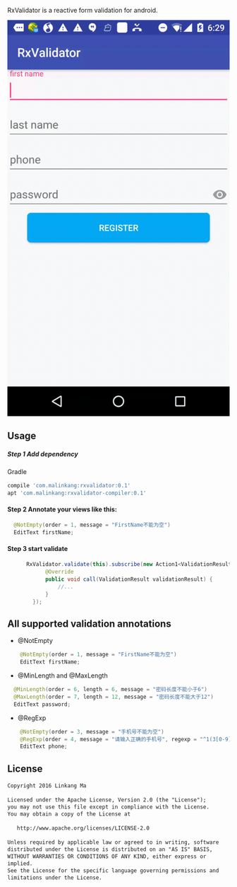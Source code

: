 RxValidator is a reactive form validation  for android.

![](screenshot.gif)

## Usage

##### Step 1 Add dependency

Gradle

``` groovy
compile 'com.malinkang:rxvalidator:0.1'
apt 'com.malinkang:rxvalidator-compiler:0.1'
```

#### Step 2 Annotate your views like this:
``` java
  @NotEmpty(order = 1, message = "FirstName不能为空")
  EditText firstName;
```

#### Step 3 start validate
``` java
      RxValidator.validate(this).subscribe(new Action1<ValidationResult>() {
            @Override
            public void call(ValidationResult validationResult) {
                //...
            }
        });
```

## All supported validation annotations

* @NotEmpty
``` java
    @NotEmpty(order = 1, message = "FirstName不能为空")
    EditText firstName;
```
* @MinLength and @MaxLength
``` java
  @MinLength(order = 6, length = 6, message = "密码长度不能小于6")
  @MaxLength(order = 7, length = 12, message = "密码长度不能大于12")
  EditText password;
```
* @RegExp
``` java
    @NotEmpty(order = 3, message = "手机号不能为空")
    @RegExp(order = 4, message = "请输入正确的手机号", regexp = "^1(3[0-9]|4[57]|5[0-35-9]|7[01678]|8[0-9])\\d{8}")
    EditText phone;
```

License
-------

    Copyright 2016 Linkang Ma

    Licensed under the Apache License, Version 2.0 (the "License");
    you may not use this file except in compliance with the License.
    You may obtain a copy of the License at

       http://www.apache.org/licenses/LICENSE-2.0

    Unless required by applicable law or agreed to in writing, software
    distributed under the License is distributed on an "AS IS" BASIS,
    WITHOUT WARRANTIES OR CONDITIONS OF ANY KIND, either express or implied.
    See the License for the specific language governing permissions and
    limitations under the License.